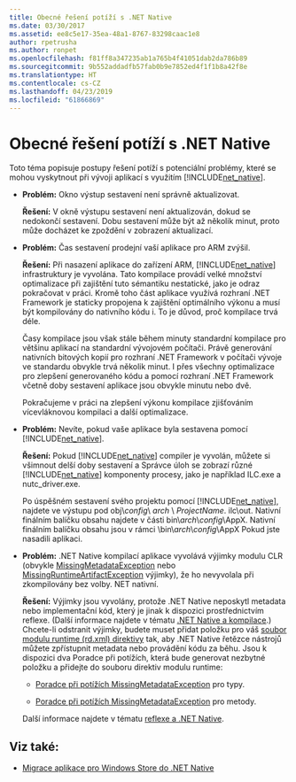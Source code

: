 ```yaml
---
title: Obecné řešení potíží s .NET Native
ms.date: 03/30/2017
ms.assetid: ee8c5e17-35ea-48a1-8767-83298caac1e8
author: rpetrusha
ms.author: ronpet
ms.openlocfilehash: f81ff8a347235ab1a765b4f41051dab2da786b89
ms.sourcegitcommit: 9b552addadfb57fab0b9e7852ed4f1f1b8a42f8e
ms.translationtype: HT
ms.contentlocale: cs-CZ
ms.lasthandoff: 04/23/2019
ms.locfileid: "61866869"
---
```

# <a name="net-native-general-troubleshooting"></a>Obecné řešení potíží s .NET Native
Toto téma popisuje postupy řešení potíží s potenciální problémy, které se mohou vyskytnout při vývoji aplikací s využitím [!INCLUDE[net_native](../../../includes/net-native-md.md)].  
  
- **Problém:** Okno výstup sestavení není správně aktualizovat.  
  
     **Řešení:** V okně výstupu sestavení není aktualizován, dokud se nedokončí sestavení. Dobu sestavení může být až několik minut, proto může docházet ke zpoždění v zobrazení aktualizací.  
  
- **Problém:** Čas sestavení prodejní vaší aplikace pro ARM zvýšil.  
  
     **Řešení:** Při nasazení aplikace do zařízení ARM, [!INCLUDE[net_native](../../../includes/net-native-md.md)] infrastruktury je vyvolána. Tato kompilace provádí velké množství optimalizace při zajištění tuto sémantiku nestatické, jako je odraz pokračovat v práci. Kromě toho část aplikace využívá rozhraní .NET Framework je staticky propojena k zajištění optimálního výkonu a musí být kompilovány do nativního kódu i. To je důvod, proč kompilace trvá déle.  
  
     Časy kompilace jsou však stále během minuty standardní kompilace pro většinu aplikací na standardní vývojovém počítači.  Právě generování nativních bitových kopií pro rozhraní .NET Framework v počítači vývoje ve standardu obvykle trvá několik minut.  I přes všechny optimalizace pro zlepšení generovaného kódu a pomocí rozhraní .NET Framework včetně doby sestavení aplikace jsou obvykle minutu nebo dvě.  
  
     Pokračujeme v práci na zlepšení výkonu kompilace zjišťováním vícevláknovou kompilaci a další optimalizace.  
  
- **Problém:** Nevíte, pokud vaše aplikace byla sestavena pomocí [!INCLUDE[net_native](../../../includes/net-native-md.md)].  
  
     **Řešení:** Pokud [!INCLUDE[net_native](../../../includes/net-native-md.md)] compiler je vyvolán, můžete si všimnout delší doby sestavení a Správce úloh se zobrazí různé [!INCLUDE[net_native](../../../includes/net-native-md.md)] komponenty procesy, jako je například ILC.exe a nutc_driver.exe.  
  
     Po úspěšném sestavení svého projektu pomocí [!INCLUDE[net_native](../../../includes/net-native-md.md)], najdete ve výstupu pod obj\\*config*\ *arch* \\  *ProjectName*. ilc\out.  Nativní finálním balíčku obsahu najdete v části bin\\*arch*\\*config*\AppX. Nativní finálním balíčku obsahu jsou v rámci \bin\\*arch*\\*config*\AppX Pokud jste nasadili aplikaci.  
  
- **Problém:** .NET Native kompilací aplikace vyvolává výjimky modulu CLR (obvykle [MissingMetadataException](../../../docs/framework/net-native/missingmetadataexception-class-net-native.md) nebo [MissingRuntimeArtifactException](../../../docs/framework/net-native/missingruntimeartifactexception-class-net-native.md) výjimky), že ho nevyvolala při zkompilovány bez volby. NET nativní.  
  
     **Řešení:** Výjimky jsou vyvolány, protože .NET Native neposkytl metadata nebo implementační kód, který je jinak k dispozici prostřednictvím reflexe. (Další informace najdete v tématu [.NET Native a kompilace](../../../docs/framework/net-native/net-native-and-compilation.md).) Chcete-li odstranit výjimky, budete muset přidat položku pro váš [soubor modulu runtime (rd.xml) direktivy](../../../docs/framework/net-native/runtime-directives-rd-xml-configuration-file-reference.md) tak, aby .NET Native řetězce nástrojů můžete zpřístupnit metadata nebo provádění kódu za běhu. Jsou k dispozici dva Poradce při potížích, která bude generovat nezbytné položku a přidejte do souboru direktiv modulu runtime:  
  
    - [Poradce při potížích MissingMetadataException](https://dotnet.github.io/native/troubleshooter/type.html) pro typy.  
  
    - [Poradce při potížích MissingMetadataException](https://dotnet.github.io/native/troubleshooter/method.html) pro metody.  
  
     Další informace najdete v tématu [reflexe a .NET Native](../../../docs/framework/net-native/reflection-and-net-native.md).  
  
## <a name="see-also"></a>Viz také:

- [Migrace aplikace pro Windows Store do .NET Native](../../../docs/framework/net-native/migrating-your-windows-store-app-to-net-native.md)
